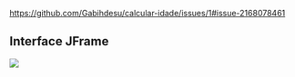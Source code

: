 https://github.com/Gabihdesu/calcular-idade/issues/1#issue-2168078461

<div>
  <h2> Interface JFrame  </h2>
  <img src="https://github.com/Gabihdesu/calcular-idade/issues/1#issue-2168078461">
</div>
